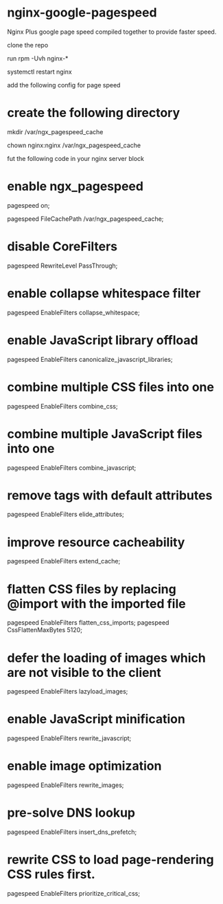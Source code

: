# nginx-google-pagespeed
Nginx Plus google page speed compiled together to provide faster speed.

clone the repo

run rpm -Uvh nginx-*

systemctl restart nginx

add the following config for page speed

# create the following directory

mkdir /var/ngx_pagespeed_cache

chown nginx:nginx /var/ngx_pagespeed_cache

fut the following code in your nginx server block

# enable ngx_pagespeed
pagespeed on;

pagespeed FileCachePath /var/ngx_pagespeed_cache;

# disable CoreFilters
pagespeed RewriteLevel PassThrough;

# enable collapse whitespace filter
pagespeed EnableFilters collapse_whitespace;

# enable JavaScript library offload
pagespeed EnableFilters canonicalize_javascript_libraries;

# combine multiple CSS files into one
pagespeed EnableFilters combine_css;

# combine multiple JavaScript files into one
pagespeed EnableFilters combine_javascript;

# remove tags with default attributes
pagespeed EnableFilters elide_attributes;

# improve resource cacheability
pagespeed EnableFilters extend_cache;

# flatten CSS files by replacing @import with the imported file
pagespeed EnableFilters flatten_css_imports;
pagespeed CssFlattenMaxBytes 5120;

# defer the loading of images which are not visible to the client
pagespeed EnableFilters lazyload_images;

# enable JavaScript minification
pagespeed EnableFilters rewrite_javascript;

# enable image optimization
pagespeed EnableFilters rewrite_images;

# pre-solve DNS lookup
pagespeed EnableFilters insert_dns_prefetch;

# rewrite CSS to load page-rendering CSS rules first.
pagespeed EnableFilters prioritize_critical_css;
